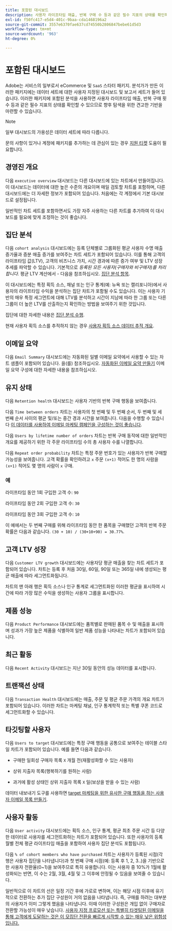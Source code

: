 ```yaml
---
title: 포함된 대시보드
description: 사용자 라이프타임 매출, 반복 구매 수 등과 같은 필수 지표의 상태를 확인하여 향후 탐색을 위한 견고한 기반을 구축하는 방법을 살펴볼 수 있습니다.
exl-id: f50fc417-e5d4-401c-9baa-cda1468196a2
source-git-commit: 3557e6370fae637cd74550b2806847bebe61d5d3
workflow-type: tm+mt
source-wordcount: '963'
ht-degree: 0%

---
```


# 포함된 대시보드

Adobe는 서비스의 일부로서 eCommerce 및 `SaaS` 스타터 패키지. 분석가가 만든 이러한 패키지에는 데이터 세트에 대한 사용자 지정된 대시보드 및 보고서 세트가 들어 있습니다. 이러한 패키지에 포함된 분석을 사용하면 사용자 라이프타임 매출, 반복 구매 횟수 등과 같은 필수 지표의 상태를 확인할 수 있으므로 향후 탐색을 위한 견고한 기반을 마련할 수 있습니다.

>[!NOTE]
>
>일부 대시보드의 가용성은 데이터 세트에 따라 다릅니다.

문의 사항이 있거나 계정에 패키지를 추가하는 데 관심이 있는 경우 [지원 티켓](../../guide-overview.md) 도움이 필요합니다.

## 경영진 개요

다음 `executive overview` 대시보드는 다른 대시보드에 있는 차트에서 만들어집니다. 이 대시보드는 데이터에 대한 높은 수준의 개요이며 매일 검토할 차트를 포함하며, 다른 대시보드에는 더 자세한 정보가 포함되어 있습니다. 처음에는 각 계정에서 기본 대시보드로 설정됩니다.

일반적인 차트 세트를 포함하면서도 가장 자주 사용하는 다른 차트를 추가하여 이 대시보드를 필요에 맞게 조정하는 것이 좋습니다.

## 집단 분석

다음 `cohort analysis` 대시보드에는 등록 단체별로 그룹화된 평균 사용자 수명 매출 증가율과 증분 매출 증가를 보여주는 차트 세트가 포함되어 있습니다. 이를 통해 고객의 라이프타임 값(LTV), 고객의 비즈니스 가치, 시간 경과에 따른 증가 여부 및 LTV 성장 추세를 파악할 수 있습니다. 기본적으로 *등록된 모든 사용자(구매자와 비구매자)를 처리합니다.* 평균 LTV 계산에서 - 다음을 참조하십시오. [집단 분석 항목](../../data-analyst/dev-reports/cohort-rpt-bldr.md).

이 대시보드에는 특정 획득 소스, 채널 또는 인구 통계(예: 뉴욕 또는 캘리포니아)에서 사용자의 라이프타임 수익을 분석하는 집단 차트가 포함될 수도 있습니다. 이는 사용자 기반의 매우 특정 세그먼트에 대해 LTV를 분석하고 시간이 지남에 따라 한 그룹 또는 다른 그룹이 더 높은 LTV를 산출하는지 확인하는 방법을 보여주기 위한 것입니다.

집단에 대한 자세한 내용은 [집단 분석 수행](../../data-analyst/dev-reports/cohort-rpt-bldr.md).

현재 사용자 획득 소스를 추적하지 않는 경우 [사용자 획득 소스 데이터 추적 개요](../../data-analyst/analysis/google-track-user-acq.md).

## 이메일 요약

다음 `Email Summary` 대시보드에는 자동화된 일별 이메일 요약에서 사용할 수 있는 차트 샘플이 포함되어 있습니다. 을(를) 참조하십시오. [자동화된 이메일 요약 만들기](../../data-user/export-data/email-summaries.md) 이메일 요약 구성에 대한 자세한 내용을 참조하십시오.  

## 유지 상태

다음 `Retention health` 대시보드는 사용자 기반의 반복 구매 행동을 보여줍니다.

다음 `Time between orders` 차트는 사용자의 첫 번째 및 두 번째 순서, 두 번째 및 세 번째 순서 사이의 평균 및/또는 중간 경과 시간을 보여줍니다. 다음을 수행할 수 있습니다 [이 데이터를 사용하여 이메일 마케팅 캠페인을 구성하는 것이 좋습니다](http://blog.rjmetrics.com/acting-on-marketing-data-in-your-rjmetrics-online-dashboard/).

다음 `Users by lifetime number of orders` 차트는 반복 구매 동작에 대한 일반적인 개요를 제공하기 위한 각 주문 라이프타임 수의 총 사용자 수를 나열합니다.  

다음 `Repeat order probability` 차트는 특정 주문 번호가 있는 사용자가 반복 구매할 가능성을 보여줍니다. 고객 확률을 확인하려고 `x` 주문 `(x+1)` 적어도 한 명의 사람을 `(x+1)` 적어도 몇 명의 사람이 `x` 구매.

### 예

라이프타임 동안 1회 구입한 고객 수: `90`

라이프타임 동안 2회 구입한 고객 수: `30`

라이프타임 동안 3회 구입한 고객 수: `10`

이 예에서는 두 번째 구매를 위해 라이프타임 동안 한 품목을 구매했던 고객의 반복 주문 확률은 다음과 같습니다. `(30 + 10) / (30+10+90) = 30.77%`.

## 고객 LTV 성장

다음 `Customer LTV growth` 대시보드에는 사용자당 평균 매출을 찾는 차트 세트가 포함되어 있습니다. 차트는 등록 후 처음 30일, 60일, 90일 또는 365일 내에 생성되는 평균 매출에 따라 세그먼트화됩니다.  

차트의 맨 아래 행은 획득 소스나 인구 통계로 세그먼트화된 이러한 평균을 표시하여 시간에 따라 가장 많은 수익을 생성하는 사용자 그룹을 표시합니다.

## 제품 성능

다음 `Product Performance` 대시보드에는 품목별로 판매된 품목 수 및 매출을 표시하며 성과가 가장 높은 제품을 식별하여 일반 제품 성능을 나타내는 차트가 포함되어 있습니다.

## 최근 활동

다음 `Recent Activity` 대시보드는 지난 30일 동안의 성능 데이터를 표시합니다.

## 트랜잭션 상태

다음 `Transaction Health` 대시보드에는 매출, 주문 및 평균 주문 가격의 개요 차트가 포함되어 있습니다. 이러한 차트는 마케팅 채널, 인구 통계학적 또는 특별 쿠폰 코드로 세그먼트화할 수 있습니다.

## 타깃팅할 사용자

다음 `Users to target` 대시보드에는 특정 구매 행동을 공통으로 보여주는 테이블 스타일 차트가 포함되어 있습니다. 예를 들면 다음과 같습니다.

* 구매한 일회성 구매자 목록 `X` 개월 전(재활성화할 수 있는 사용자)

* 상위 지출자 목록(행복하기를 원하는 사람)

* 과거에 활성 상태인 상위 지출자 목록 `X` 일(보상을 받을 수 있는 사람)

데이터 내보내기 도구를 사용하면 [target 마케팅을 위한 유사한 구매 행동을 하는 사용자 이메일 목록 만들기](http://blog.rjmetrics.com/creating-contact-lists-for-top-customers/).

## 사용자 활동

다음 `User activity` 대시보드에는 획득 소스, 인구 통계, 평균 최초 주문 시간 등 다양한 데이터로 사용자를 세그먼트화하는 차트가 포함되어 있습니다. 또한 사용자의 등록 월별 전체 평균 라이프타임 매출을 포함하여 사용자 집단 분석도 포함됩니다.

다음 `% of cohort members who have purchased` 차트는 사용자가 등록된 시점(각 행은 사용자 집단을 나타냅니다)과 첫 번째 구매 시점(예: 등록 후 1, 2, 3..)을 기반으로 한 사용자 전환율(0~1)을 보여주므로 특히 유용합니다. 이는 사용자 중 10%가 1월에 활성화되는 반면, 이 수는 2월, 3월, 4월 및 그 이후에 안정될 수 있음을 보여줄 수 있습니다.

일반적으로 이 차트의 선은 일정 기간 후에 가로로 변하며, 이는 해당 시점 이후에 유기적으로 전환하는 추가 집단 구성원이 거의 없음을 나타냅니다. 즉, 구매를 하려는 대부분의 사용자가 이미 그렇게 했음을 나타냅니다. 이때 이러한 구성원은 개입 없이 구매자로 전환할 가능성이 매우 낮습니다. [사용자 지정 프로모션 또는 특별히 타겟팅된 이메일을 통해 고객에게 도달하는 것은 이 모집단 전환을 빠르게 시작할 수 있는 매우 낮은 위험성입니다.](http://blog.rjmetrics.com/acting-on-marketing-data-in-your-rjmetrics-online-dashboard/)
